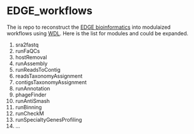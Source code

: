 # EDGE_workflows

The is repo to reconstruct the [EDGE bioinformatics](https://github.com/LANL-Bioinformatics/EDGE/tree/devel) into modulaized workflows using [WDL](https://github.com/openwdl/wdl/tree/main).  Here is the list for modules and could be expanded. 

1. sra2fastq
2. runFaQCs
3. hostRemoval
4. runAssembly
5. runReadsToContig
6. readsTaxonomyAssignment
7. contigsTaxonomyAssignment
8. runAnnotation
9. phageFinder
10. runAntiSmash
11. runBinning
12. runCheckM
13. runSpecialtyGenesProfiling
14. ...
